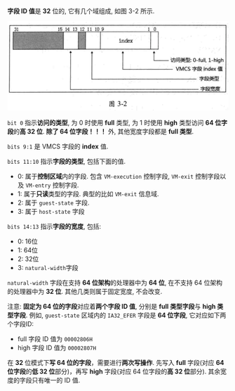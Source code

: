 
**字段 ID 值**是 **32** 位的, 它有几个域组成, 如图 3-2 所示.

![2020-02-25-20-43-06.png](./images/2020-02-25-20-43-06.png)

`bit 0` 指示**访问的类型**, 为 0 时使用 **full** 类型, 为 1 时使用 **high** 类型访问 **64 位字段**的**高 32 位**. **除了 64 位字段！！！** 外, 其他宽度字段都是 **full 类型**. 

`bits 9:1` 是 VMCS 字段的 **index** 值.

`bits 11:10` 指示**字段的类型**, 包括下面的值.

- 0: 属于**控制区域**内的字段. 包含 `VM-execution` 控制字段, `VM-exit` 控制字段以及 `VM-entry` 控制字段.
- 1: 属于**只读**类型的字段. 典型的比如 `VM-exit` 信息域.
- 2: 属于 `guest-state` 字段.
- 3: 属于 `host-state` 字段

`bits 14:13` 指示**字段的宽度**, 包括:

- 0: 16位
- 1: 64位
- 2: 32位
- 3: `natural-width`字段

`natural-width` 字段在支持 **64 位架构**的处理器中为 **64 位**, 在不支持 64 位架构的处理器中为 **32 位**. 其他几类则属于固定宽度, 不会改变.

注意: **固定为 64 位的字段**对应着**两个字段 ID 值**, 分别是 **full 类型字段**与 **high 类型字段**. 例如, `guest-state` 区域内的 `IA32_EFER` 字段是 **64 位字段**, 它对应如下两个字段ID:

* full 字段 ID 值为 `00002806H` 
* high 字段 ID 值为 `00002807H`

在 **32** 位模式下**写 64 位的字段**，需要进行**两次写操作**. 先写入 **full** 字段(对应 **64 位字段**的**低 32 位**部分)，再写 **high** 字段(对应 64 位字段的**高 32 位**部分). 其余宽度的字段只有唯一的 ID 值. 
